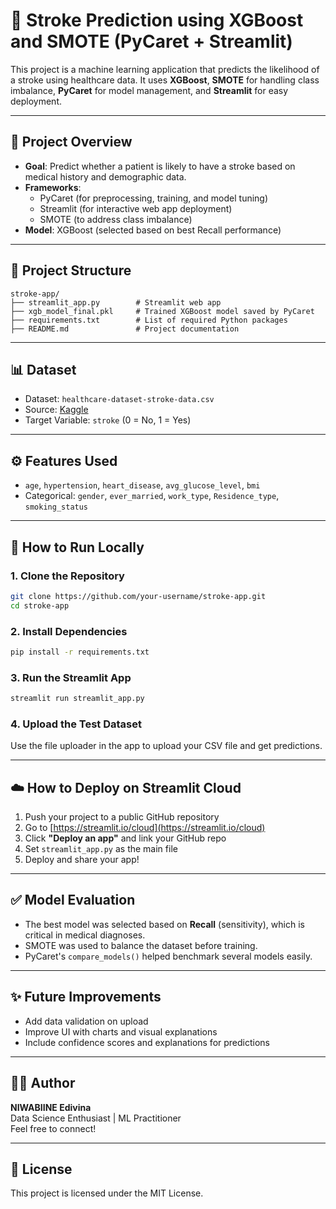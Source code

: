 
# 🧠 Stroke Prediction using XGBoost and SMOTE (PyCaret + Streamlit)

This project is a machine learning application that predicts the likelihood of a stroke using healthcare data. It uses **XGBoost**, **SMOTE** for handling class imbalance, **PyCaret** for model management, and **Streamlit** for easy deployment.

---

## 📌 Project Overview

- **Goal**: Predict whether a patient is likely to have a stroke based on medical history and demographic data.
- **Frameworks**:
  - PyCaret (for preprocessing, training, and model tuning)
  - Streamlit (for interactive web app deployment)
  - SMOTE (to address class imbalance)
- **Model**: XGBoost (selected based on best Recall performance)

---

## 📁 Project Structure

```
stroke-app/
├── streamlit_app.py        # Streamlit web app
├── xgb_model_final.pkl     # Trained XGBoost model saved by PyCaret
├── requirements.txt        # List of required Python packages
├── README.md               # Project documentation
```

---

## 📊 Dataset

- Dataset: `healthcare-dataset-stroke-data.csv`
- Source: [Kaggle](https://www.kaggle.com/datasets/fedesoriano/stroke-prediction-dataset)
- Target Variable: `stroke` (0 = No, 1 = Yes)

---

## ⚙️ Features Used

- `age`, `hypertension`, `heart_disease`, `avg_glucose_level`, `bmi`
- Categorical: `gender`, `ever_married`, `work_type`, `Residence_type`, `smoking_status`

---

## 🚀 How to Run Locally

### 1. Clone the Repository
```bash
git clone https://github.com/your-username/stroke-app.git
cd stroke-app
```

### 2. Install Dependencies
```bash
pip install -r requirements.txt
```

### 3. Run the Streamlit App
```bash
streamlit run streamlit_app.py
```

### 4. Upload the Test Dataset
Use the file uploader in the app to upload your CSV file and get predictions.

---

## ☁️ How to Deploy on Streamlit Cloud

1. Push your project to a public GitHub repository
2. Go to [https://streamlit.io/cloud](https://streamlit.io/cloud)
3. Click **"Deploy an app"** and link your GitHub repo
4. Set `streamlit_app.py` as the main file
5. Deploy and share your app!

---

## ✅ Model Evaluation

- The best model was selected based on **Recall** (sensitivity), which is critical in medical diagnoses.
- SMOTE was used to balance the dataset before training.
- PyCaret's `compare_models()` helped benchmark several models easily.

---

## ✨ Future Improvements

- Add data validation on upload
- Improve UI with charts and visual explanations
- Include confidence scores and explanations for predictions

---

## 🙋‍♂️ Author

**NIWABIINE Edivina**  
Data Science Enthusiast | ML Practitioner  
Feel free to connect!

---

## 📜 License

This project is licensed under the MIT License.

